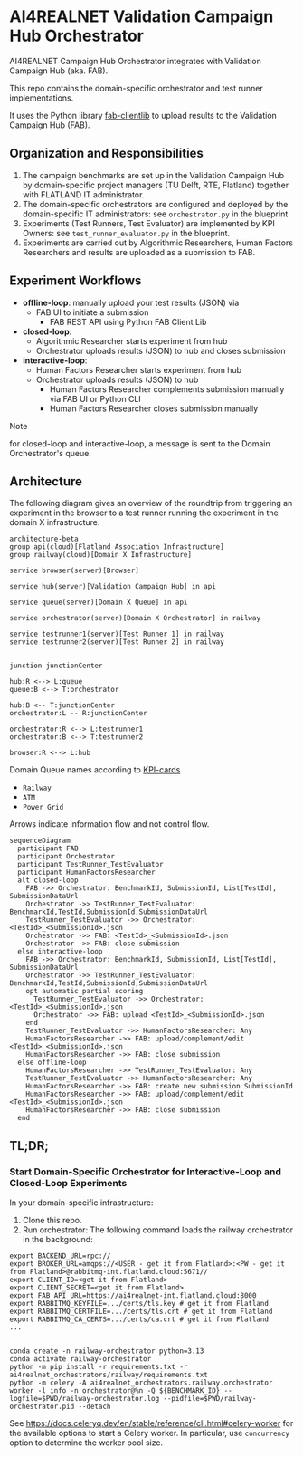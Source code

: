 # AI4REALNET Validation Campaign Hub Orchestrator

AI4REALNET Campaign Hub Orchestrator integrates with Validation Campaign Hub (aka. FAB).

This repo contains the domain-specific orchestrator and test runner implementations.

It uses the Python library [fab-clientlib](https://pypi.org/project/fab-clientlib/) to upload results to the Validation Campaign Hub (FAB).

## Organization and Responsibilities

1. The campaign benchmarks are set up in the Validation Campaign Hub by domain-specific project managers (TU Delft, RTE, Flatland) together with FLATLAND IT
   administrator.
2. The domain-specific orchestrators are configured and deployed by the domain-specific IT administrators: see `orchestrator.py` in the blueprint
3. Experiments (Test Runners, Test Evaluator) are implemented by KPI Owners: see `test_runner_evaluator.py` in the blueprint.
4. Experiments are carried out by Algorithmic Researchers, Human Factors Researchers and results are uploaded as a submission to FAB.

## Experiment Workflows

* **offline-loop**: manually upload your test results (JSON) via
  * FAB UI to initiate a submission
    * FAB REST API using Python FAB Client Lib
* **closed-loop**:
    * Algorithmic Researcher starts experiment from hub
    * Orchestrator uploads results (JSON) to hub and closes submission
* **interactive-loop**:
    * Human Factors Researcher starts experiment from hub
  * Orchestrator uploads results (JSON) to hub
    * Human Factors Researcher complements submission manually via FAB UI or Python CLI
    * Human Factors Researcher closes submission manually

> [!NOTE]  
> for closed-loop and interactive-loop, a message is sent to the Domain Orchestrator's queue.

## Architecture

The following diagram gives an overview of the roundtrip from triggering an experiment in the browser to
a test runner running the experiment in the domain X infrastructure.

```mermaid
architecture-beta
group api(cloud)[Flatland Association Infrastructure]
group railway(cloud)[Domain X Infrastructure]

service browser(server)[Browser]

service hub(server)[Validation Campaign Hub] in api

service queue(server)[Domain X Queue] in api

service orchestrator(server)[Domain X Orchestrator] in railway

service testrunner1(server)[Test Runner 1] in railway
service testrunner2(server)[Test Runner 2] in railway


junction junctionCenter

hub:R <--> L:queue
queue:B <--> T:orchestrator

hub:B <-- T:junctionCenter
orchestrator:L -- R:junctionCenter

orchestrator:R <--> L:testrunner1
orchestrator:B <--> T:testrunner2

browser:R <--> L:hub
```

Domain Queue names according to [KPI-cards](https://github.com/AI4REALNET/KPIs-cards/blob/main/data/card-data.ts)

* `Railway`
* `ATM`
* `Power Grid`

Arrows indicate information flow and not control flow.

```mermaid
sequenceDiagram
  participant FAB
  participant Orchestrator
  participant TestRunner_TestEvaluator
  participant HumanFactorsResearcher
  alt closed-loop
    FAB ->> Orchestrator: BenchmarkId, SubmissionId, List[TestId], SubmissionDataUrl
    Orchestrator ->> TestRunner_TestEvaluator: BenchmarkId,TestId,SubmissionId,SubmissionDataUrl
    TestRunner_TestEvaluator ->> Orchestrator: <TestId>_<SubmissionId>.json
    Orchestrator ->> FAB: <TestId>_<SubmissionId>.json
    Orchestrator ->> FAB: close submission
  else interactive-loop
    FAB ->> Orchestrator: BenchmarkId, SubmissionId, List[TestId], SubmissionDataUrl
    Orchestrator ->> TestRunner_TestEvaluator: BenchmarkId,TestId,SubmissionId,SubmissionDataUrl
    opt automatic partial scoring
      TestRunner_TestEvaluator ->> Orchestrator: <TestId>_<SubmissionId>.json
      Orchestrator ->> FAB: upload <TestId>_<SubmissionId>.json
    end
    TestRunner_TestEvaluator ->> HumanFactorsResearcher: Any
    HumanFactorsResearcher ->> FAB: upload/complement/edit <TestId>_<SubmissionId>.json
    HumanFactorsResearcher ->> FAB: close submission
  else offline-loop
    HumanFactorsResearcher ->> TestRunner_TestEvaluator: Any
    TestRunner_TestEvaluator ->> HumanFactorsResearcher: Any
    HumanFactorsResearcher ->> FAB: create new submission SubmissionId
    HumanFactorsResearcher ->> FAB: upload/complement/edit <TestId>_<SubmissionId>.json
    HumanFactorsResearcher ->> FAB: close submission
  end
```

## TL;DR;

### Start Domain-Specific Orchestrator for Interactive-Loop and Closed-Loop Experiments

In your domain-specific infrastructure:

1. Clone this repo.
2. Run orchestrator: The following command loads the railway orchestrator in the background:

```shell
export BACKEND_URL=rpc://
export BROKER_URL=amqps://<USER - get it from Flatland>:<PW - get it from Flatland>@rabbitmq-int.flatland.cloud:5671//
export CLIENT_ID=<get it from Flatland>
export CLIENT_SECRET=<get it from Flatland>
export FAB_API_URL=https://ai4realnet-int.flatland.cloud:8000
export RABBITMQ_KEYFILE=.../certs/tls.key # get it from Flatland
export RABBITMQ_CERTFILE=.../certs/tls.crt # get it from Flatland
export RABBITMQ_CA_CERTS=.../certs/ca.crt # get it from Flatland
...


conda create -n railway-orchestrator python=3.13
conda activate railway-orchestrator
python -m pip install -r requirements.txt -r ai4realnet_orchestrators/railway/requirements.txt
python -m celery -A ai4realnet_orchestrators.railway.orchestrator worker -l info -n orchestrator@%n -Q ${BENCHMARK_ID} --logfile=$PWD/railway-orchestrator.log --pidfile=$PWD/railway-orchestrator.pid --detach
```

See https://docs.celeryq.dev/en/stable/reference/cli.html#celery-worker for the available options to start a Celery worker.
In particular, use `concurrency` option to determine the worker pool size.


